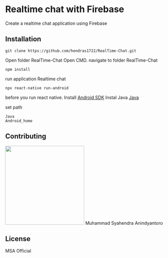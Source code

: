 # Realtime chat with Firebase

Create a realtime chat application using Firebase

## Installation

``` 
git clone https://github.com/hendras1722/RealTime-Chat.git
```

Open folder RealTime-Chat
Open CMD. navigate to folder RealTime-Chat

```
npm install
```

run application Realtime chat

```
npx react-native run-android
```

before you run react native. 
Install [Android SDK](https://developer.android.com/studio)
Instal Java [Java](https://www.java.com/en/download/)

set path 
```
Java
Android_home
```
## Contributing
 <img width="250" src="https://avatars1.githubusercontent.com/u/57746184?s=460&u=bfc9704fd2e0f0bdcc060e68bab55191658613c3&v=4"> 
Muhammad Syahendra Anindyantoro


## License
MSA Official
